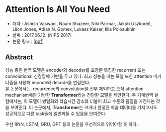 # Attention Is All You Need
 - 저자 : Ashish Vaswani, Noam Shazeer, Niki Parmar, Jakob Uszkoreit, Llion Jones, Adian N. Gomex, Lukasz Kaiser, Illia Polosukhin
 - 날짜 : 2017.06.12. (NIPS 2017)
 - 논문 링크 : [[pdf]](https://arxiv.org/pdf/1706.03762.pdf)

## Abstract
성능 좋은 번역 모델은 encoder와 decoder를 포함한 복잡한 recurrent 또는 convolutional 신경망에 기반을 두고 있다. 최고 성능을 내는 모델 또한 attention 메커니즘을 사용해 encode와
decode를 연결한다.  
본 논문에서는, recurrence와 convolution을 전부 제외하고 오직 attention mechanism에만 기반한 **Transformer**라는 간단한 모델을 제안한다. 두 기계번역 실험에서는, 이 모델이 병렬화와
학습시간 감소와 더불어 최고 수준의 품질을 가진다는 것을 보여준다. 이 논문에서, **Transformer**는 크거나 한정된 학습 데이터를 가지고서도 성공적으로 다른 task들에 일반화될 수 있음을 보여준다.

우선 RNN, LSTM, GRU, GPT 등의 논문을 우선적으로 읽어야할 듯 하다.
